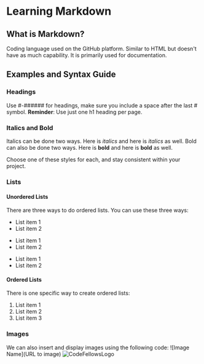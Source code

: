 # Learning Markdown

## What is Markdown?
Coding language used on the GitHub platform. Similar to HTML but doesn't have as much capability. It is primarily used for documentation. 

## Examples and Syntax Guide

### Headings
Use #-###### for headings, make sure you include a space after the last # symbol. 
**Reminder**: Use just one h1 heading per page. 

### Italics and Bold
Italics can be done two ways. Here is *italics* and here is _italics_ as well.
Bold can also be done two ways. Here is **bold** and here is __bold__ as well.

Choose one of these styles for each, and stay consistent within your project. 

### Lists

#### Unordered Lists
There are three ways to do ordered lists. You can use these three ways:
* List item 1
* List item 2

- List item 1
- List item 2

* List item 1
* List item 2

#### Ordered Lists
There is one specific way to create ordered lists:
1. List item 1
1. List item 2
1. List item 3

### Images
We can also insert and display images using the following code:
![Image Name](URL to image)
![CodeFellowsLogo](https://miro.medium.com/max/1200/1*MghnV-Q6kiAeO-ZQQreitA.png)
